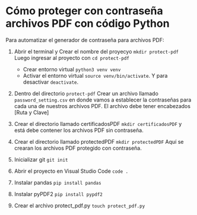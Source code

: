 # Cómo proteger con contraseña archivos PDF con código Python

Para automatizar el generador de contraseña para archivos PDF:

1. Abrir el terminal y Crear el nombre del proyecyo `mkdir protect-pdf` Luego ingresar al proyecto con `cd protect-pdf`

    - Crear entorno virtual `python3 venv venv`
    - Activar el entorno virtual `source venv/bin/activate`. Y para desactivar `deactivate`.

2. Dentro del directorio `protect-pdf` Crear un archivo llamado `password_setting.csv` en donde vamos a establecer la contraseñas para cada una de nuestros archivos PDF. El archivo debe tener encabezados [Ruta y Clave]

3. Crear el directorio llamado certificadosPDF `mkdir certificadosPDF` y está debe contener los archivos PDF sin contraseña.

4. Crear el directorio llamado protectedPDF `mkdir protectedPDF` Aquí se crearan los archivos PDF protegido con contraseña.

5. Inicializar git `git init`

6. Abrir el proyecto en Visual Studio Code `code .`

7. Instalar pandas `pip install pandas`

8. Instalar pyPDF2 `pip install pypdf2` 

9. Crear el archivo protect_pdf.py `touch protect_pdf.py`





